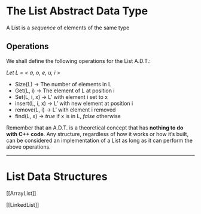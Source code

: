 
# The List Abstract Data Type

A List is a _sequence_ of elements of the same type

## Operations

We shall define the following operations for the List A.D.T.:

_Let L = < a, o, e, u, i >_
* Size(L) -> The number of elements in L
* Get(L, i) -> The element of L at position i
* Set(L, i, x) -> L’ with element i set to x
* insert(L, i, x) -> L’ with new element at position i
* remove(L, i) -> L’ with element i removed 
* find(L, x) -> _true_ if x is in L, _false_ otherwise

Remember that an A.D.T. is a theoretical concept that has **nothing to do with C++ code**. Any structure, regardless of how it works or how it’s built, can be considered an implementation of a List as long as it can perform the above operations.

---


# List Data Structures

[[ArrayList]]

[[LinkedList]]